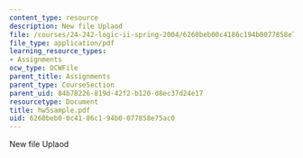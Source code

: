 ```yaml
---
content_type: resource
description: New file Uplaod
file: /courses/24-242-logic-ii-spring-2004/6260beb00c4186c194b0077858e75ac0_hw5sample.pdf
file_type: application/pdf
learning_resource_types:
- Assignments
ocw_type: OCWFile
parent_title: Assignments
parent_type: CourseSection
parent_uid: 84b78226-819d-42f2-b120-d8ec37d24e17
resourcetype: Document
title: hw5sample.pdf
uid: 6260beb0-0c41-86c1-94b0-077858e75ac0
---
```

New file Uplaod


